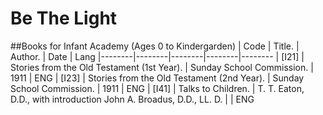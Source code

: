 # Be The Light
##Books for Infant Academy (Ages 0 to Kindergarden)
 | Code | Title. | Author. | Date | Lang
 |--------|--------|--------|--------|--------
 | [I21] | Stories from the Old Testament (1st Year). | Sunday School Commission. | 1911 | ENG
 | [I23] | Stories from the Old Testament (2nd Year). | Sunday School Commission. | 1911 | ENG
 | [I41] | Talks to Children. | T. T. Eaton, D.D., with introduction John A. Broadus, D.D., LL. D. |  | ENG
